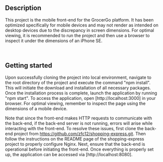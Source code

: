 ## Description

This project is the mobile front-end for the GrocerGo platform. It has been optimized specifically for mobile devices and may not render as intended on desktop devices due to the discrepancy in screen dimensions. For optimal viewing, it is recommended to run the project and then use a browser to inspect it under the dimensions of an iPhone SE.

&nbsp;

## Getting started

Upon successfully cloning the project into local environment, navigate to the root directory of the project and execute the command "npm install". This will initiate the download and installation of all necessary packages. Once the installation process is complete, launch the application by running "npm start". To access the application, open [http://localhost:3000] in your browser. For optimal viewing, remember to inspect the page using the dimensions of a mobile device.

Note that since the front-end makes HTTP requests to communicate with the back-end, if the back-end server is not running, errors will arise while interacting with the front-end. To resolve these issues, first clone the back-end project from https://github.com/zfc12/shopping-express.git. Then follow the instructions on the README page of the shopping-express project to properly configure Nginx. Next, ensure that the back-end is operational before initiating the front-end. Once everything is properly set up, the application can be accessed via [http://localhost:8080].

&nbsp;
